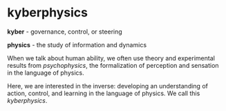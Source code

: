 # kyberphysics

**kyber** - governance, control, or steering

**physics** - the study of information and dynamics

When we talk about human ability, we often use theory and experimental results from *psychophysics*, the formalization of perception and sensation in the language of physics. 

Here, we are interested in the inverse: developing an understanding of action, control, and learning in the language of physics. We call this *kyberphysics*. 


